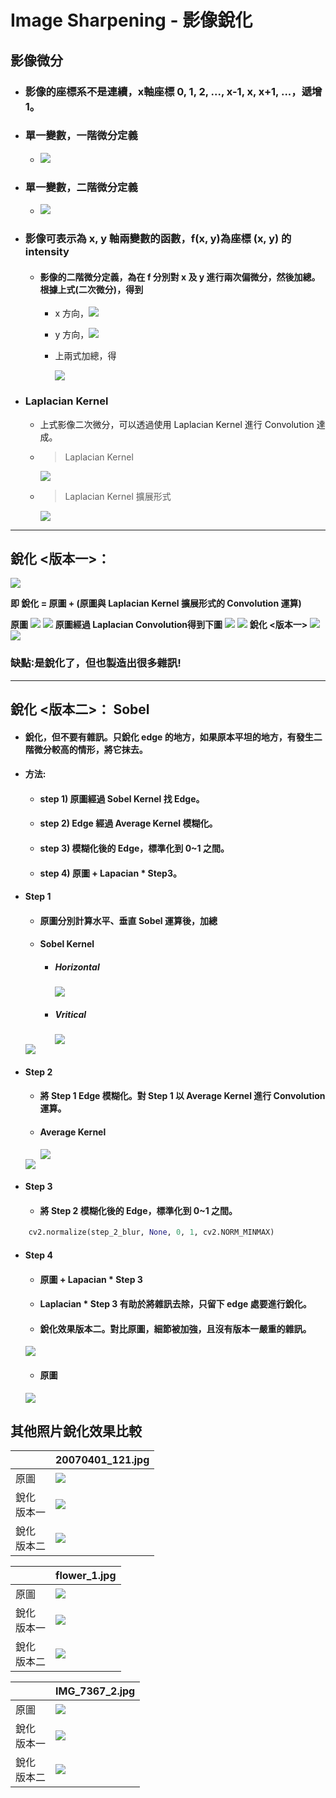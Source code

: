 # Image Sharpening - 影像銳化

## 影像微分

  * ### 影像的座標系不是連續，x軸座標 0, 1, 2, ..., x-1, x, x+1, ...，遞增 1。

  * ### 單一變數，一階微分定義
    * <img src="https://latex.codecogs.com/gif.latex?%5Cnabla%20f%20%3D%20%5Cfrac%7B%5Cpartial%20f%7D%7B%5Cpartial%20x%7D%20%3D%20f%28x%2B1%29%20-%20f%28x%29" /> 

  * ### 單一變數，二階微分定義
    * <img src="https://latex.codecogs.com/gif.latex?%5Cnabla%5E2%20f%20%3D%20%5Cfrac%7B%5Cpartial%5E2%20f%7D%7B%5Cpartial%20x%5E2%7D%20%3D%20f%28x%2B1%29%20%2B%20f%28x-1%29%20-%202%20f%28x%29" /> 

  * ### 影像可表示為 x, y 軸兩變數的函數，f(x, y)為座標 (x, y) 的 intensity
    * #### 影像的二階微分定義，為在 f 分別對 x 及 y 進行兩次偏微分，然後加總。根據上式(二次微分)，得到
      * x 方向，<img src="https://latex.codecogs.com/gif.latex?%5Cfrac%7B%5Cpartial%5E2%20f%7D%7B%5Cpartial%20x%5E2%7D%20%3D%20f%28x%2B1%2C%20y%29%20%2B%20f%28x-1%2C%20y%29%20-%202%20f%28x%2C%20y%29" />

      * y 方向，<img src="https://latex.codecogs.com/gif.latex?%5Cfrac%7B%5Cpartial%5E2%20f%7D%7B%5Cpartial%20y%5E2%7D%20%3D%20f%28x%2C%20y%2B1%29%20%2B%20f%28x%2C%20y-1%29%20-%202%20f%28x%2C%20y%29" />

      * 上兩式加總，得

        <img src="https://latex.codecogs.com/gif.latex?%5Cnabla%5E2%20f%28x%2C%20y%29%20%3D%20f%28x%2B1%2C%20y%29%20%2B%20f%28x-1%2C%20y%29%20%2B%20f%28x%2C%20y%2B1%29%20%2B%20f%28x%2C%20y-1%29%20-%204%20f%28x%2C%20y%29" />

  * ### Laplacian Kernel
    * 上式影像二次微分，可以透過使用 Laplacian Kernel 進行 Convolution 達成。

    * > Laplacian Kernel
      <img src="https://latex.codecogs.com/gif.latex?%5Cbegin%7Bbmatrix%7D0%20%26%20-1%20%26%200%5C%5C-1%20%26%204%20%26%20-1%20%5C%5C0%20%26%20-1%20%26%200%5Cend%7Bbmatrix%7D" />

    * > Laplacian Kernel 擴展形式
      <img src="https://latex.codecogs.com/gif.latex?%5Cbegin%7Bbmatrix%7D-1%20%26%20-1%20%26%20-1%5C%5C-1%20%26%208%20%26%20-1%5C%5C-1%20%26%20-1%20%26%20-1%5C%5C%5Cend%7Bbmatrix%7D%09" /> 

---

## 銳化 <版本一>：

<img src="https://latex.codecogs.com/gif.latex?f%27%28x%2C%20y%29%20%3D%20f%28x%2Cy%29%20%2B%20%5Cnabla%5E2f%28x%2Cy%29" />

 **即 銳化 = 原圖 + (原圖與 Laplacian Kernel 擴展形式的 Convolution 運算)**

 **原圖**  <img src="https://latex.codecogs.com/gif.latex?f%28x%2Cy%29" />
<img src="images/lenna.jpg" />
 **原圖經過 Laplacian Convolution得到下圖**    <img src="https://latex.codecogs.com/gif.latex?%5Cnabla%5E2%20f%28x%2Cy%29" />
<img src="output/lenna_laplacian.jpg" />
 **銳化 <版本一>**  <img src="https://latex.codecogs.com/gif.latex?f%28x%2Cy%29%2B%5Cnabla%5E2%20f%28x%2Cy%29" />
<img src="output/lenna_shapred.jpg" />
 ### 缺點∶是銳化了，但也製造出很多雜訊!
 
---

## 銳化 <版本二>： Sobel
  * #### 銳化，但不要有雜訊。只銳化 edge 的地方，如果原本平坦的地方，有發生二階微分較高的情形，將它抹去。
  * #### 方法:
    * #### step 1) 原圖經過 Sobel Kernel 找 Edge。
    * #### step 2) Edge 經過 Average Kernel 模糊化。
    * #### step 3) 模糊化後的 Edge，標準化到 0~1 之間。
    * #### step 4) 原圖 + Lapacian * Step3。

  * #### Step 1
    * #### 原圖分別計算水平、垂直 Sobel 運算後，加總
    * #### Sobel Kernel
      * ##### Horizontal 
        <img src="https://latex.codecogs.com/gif.latex?%5Cbegin%7Bbmatrix%7D-1%20%26%20-2%20%26%20-1%5C%5C0%20%26%200%20%26%200%5C%5C1%20%26%202%20%26%201%5C%5C%5Cend%7Bbmatrix%7D" /> 

      * ##### Vritical 
        <img src="https://latex.codecogs.com/gif.latex?%5Cbegin%7Bbmatrix%7D-1%20%26%200%20%26%201%5C%5C-2%20%26%200%20%26%202%5C%5C-1%20%26%202%20%26%201%5C%5C%5Cend%7Bbmatrix%7D" />

    <img src="output/lenna_gradient.jpg" />

  * #### Step 2
    * #### 將 Step 1 Edge 模糊化。對 Step 1 以 Average Kernel 進行 Convolution 運算。
    * #### Average Kernel
      <img src="https://latex.codecogs.com/gif.latex?%5Cbegin%7Bbmatrix%7D%5Cfrac%7B1%7D%7B9%7D%20%26%20%5Cfrac%7B1%7D%7B9%7D%20%26%20%5Cfrac%7B1%7D%7B9%7D%5C%5C%5Cfrac%7B1%7D%7B9%7D%20%26%20%5Cfrac%7B1%7D%7B9%7D%20%26%20%5Cfrac%7B1%7D%7B9%7D%5C%5C%5Cfrac%7B1%7D%7B9%7D%20%26%20%5Cfrac%7B1%7D%7B9%7D%20%26%20%5Cfrac%7B1%7D%7B9%7D%5C%5C%5Cend%7Bbmatrix%7D" />

    <img src="output/lenna_gradient_blur.jpg" />

  * #### Step 3
    * #### 將 Step 2 模糊化後的 Edge，標準化到 0~1 之間。
```python    
    cv2.normalize(step_2_blur, None, 0, 1, cv2.NORM_MINMAX)    
```

  * #### Step 4
    * #### 原圖 + Lapacian * Step 3
    * #### Laplacian * Step 3 有助於將雜訊去除，只留下 edge 處要進行銳化。

    * #### 銳化效果版本二。對比原圖，細節被加強，且沒有版本一嚴重的雜訊。
    <img src="output/lenna_shapred_sobel.jpg" />

    * #### 原圖
    <img src="images/lenna.jpg" />

## 其他照片銳化效果比較
| | 20070401_121.jpg |
|-|-|
| 原圖 | <img src="images/20070401_121.jpg"/>  | 
| 銳化<br/>版本一 | <img src="output/20070401_121_shapred.jpg" /> | 
| 銳化<br/>版本二 | <img src="output/20070401_121_shapred_sobel.jpg" /> |

| | flower_1.jpg |
|-|-|
| 原圖 | <img src="images/flower_1.jpg" />  | 
| 銳化<br/>版本一 | <img src="output/flower_1_shapred.jpg"/> | 
| 銳化<br/>版本二 | <img src="output/flower_1_shapred_sobel.jpg" /> |

| | IMG_7367_2.jpg |
|-|-|
| 原圖 | <img src="images/IMG_7367_2.jpg" />  | 
| 銳化<br/>版本一 | <img src="output/IMG_7367_2_shapred.jpg"/> | 
| 銳化<br/>版本二 | <img src="output/IMG_7367_2_shapred_sobel.jpg" /> |


